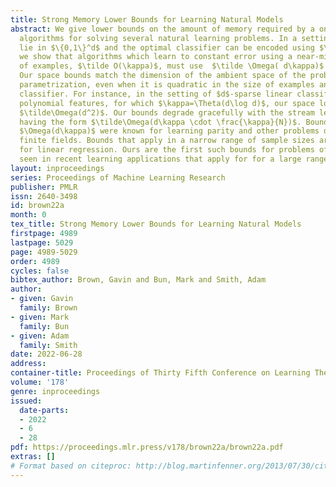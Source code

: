 ```yaml
---
title: Strong Memory Lower Bounds for Learning Natural Models
abstract: We give lower bounds on the amount of memory required by a one-pass streaming
  algorithms for solving several natural learning problems. In a setting where examples
  lie in $\{0,1\}^d$ and the optimal classifier can be encoded using $\kappa$ bits,
  we show that algorithms which learn to constant error using a near-minimal number
  of examples, $\tilde O(\kappa)$, must use  $\tilde \Omega( d\kappa)$ bits of space.
  Our space bounds match the dimension of the ambient space of the problem’s natural
  parametrization, even when it is quadratic in the size of examples and the final
  classifier. For instance, in the setting of $d$-sparse linear classifiers over degree-2
  polynomial features, for which $\kappa=\Theta(d\log d)$, our space lower bound is
  $\tilde\Omega(d^2)$. Our bounds degrade gracefully with the stream length $N$, generally
  having the form $\tilde\Omega(d\kappa \cdot \frac{\kappa}{N})$. Bounds of the form
  $\Omega(d\kappa)$ were known for learning parity and other problems defined over
  finite fields. Bounds that apply in a narrow range of sample sizes are also known
  for linear regression. Ours are the first such bounds for problems of the type commonly
  seen in recent learning applications that apply for for a large range of input sizes.
layout: inproceedings
series: Proceedings of Machine Learning Research
publisher: PMLR
issn: 2640-3498
id: brown22a
month: 0
tex_title: Strong Memory Lower Bounds for Learning Natural Models
firstpage: 4989
lastpage: 5029
page: 4989-5029
order: 4989
cycles: false
bibtex_author: Brown, Gavin and Bun, Mark and Smith, Adam
author:
- given: Gavin
  family: Brown
- given: Mark
  family: Bun
- given: Adam
  family: Smith
date: 2022-06-28
address:
container-title: Proceedings of Thirty Fifth Conference on Learning Theory
volume: '178'
genre: inproceedings
issued:
  date-parts:
  - 2022
  - 6
  - 28
pdf: https://proceedings.mlr.press/v178/brown22a/brown22a.pdf
extras: []
# Format based on citeproc: http://blog.martinfenner.org/2013/07/30/citeproc-yaml-for-bibliographies/
---
```

